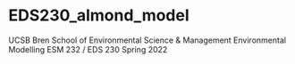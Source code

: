 # EDS230_almond_model

UCSB Bren School of Environmental Science & Management
Environmental Modelling
ESM 232 / EDS 230 Spring 2022
